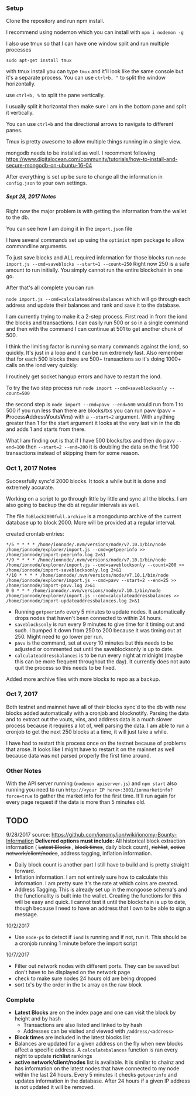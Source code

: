 ### Setup
Clone the repository and run npm install.

I recommend using nodemon which you can install with `npm i nodemon -g`

I also use tmux so that I can have one window split and run multiple processes

`sudo apt-get install tmux`

with tmux install you can type `tmux` and it'll look like the same console but it's a separate process. You can use `ctrl+b, "` to split the window horizontally.

use `ctrl+b, %` to split the pane vertically.

I usually split it horizontal then make sure I am in the bottom pane and split it vertically.

You can use `ctrl+b` and the directional arrows to navigate to different panes.

Tmux is pretty awesome to allow multiple things running in a single view.

mongodb needs to be installed as well. I recomment following https://www.digitalocean.com/community/tutorials/how-to-install-and-secure-mongodb-on-ubuntu-16-04

After everything is set up be sure to change all the information in `config.json` to your own settings.

##### Sept 28, 2017 Notes

 Right now the major problem is with getting the information from the wallet to the db.

 You can see how I am doing it in the `import.json` file

 I have several commands set up using the `optimist` npm package to allow commandline arguments.

 To just save blocks and ALL required information for those blocks run
 `node import.js --cmd=saveblocks --start=1 --count=250` Right now 250 is a safe amount to run initially. You simply cannot run the entire blockchain in one go.

 After that's all complete you can run

 `node import.js --cmd=calculateaddressbalances` which will go through each address and update their balances and rank and save it to the database.

 I am currently trying to make it a 2-step process. First read in from the iond the blocks and transactions. I can easily run 500 or so in a single command and then with the command I can continue at 501 to get another chunk of 500.

 I think the limiting factor is running so many commands against the iond, so quickly. It's just in a loop and it can be run extremely fast. Also remember that for each 500 blocks there are 500+ transactions so it's doing 1000+ calls on the iond very quickly.

 I routinely get socket hangup errors and have to restart the iond.

 To try the two step process run `node import --cmd=saveblocksonly --count=500`

 the second step is `node import --cmd=pavv --end=500` would run from 1 to 500 if you run less than there are blocks/txs you can run pavv (pavv = **P**rocess**A**ddress**V**outs**V**ins) with a `--start=2` argument. With anything greater than 1 for the start argument it looks at the very last vin in the db and adds 1 and starts from there.

 What I am finding out is that if I have 500 blocks/txs and then do pavv `--end=100` then `--start=2 --end=200` it is doubling the data on the first 100 transactions instead of skipping them for some reason.

### Oct 1, 2017 Notes

Successfully sync'd 2000 blocks. It took a while but it is done and extremely accurate.

Working on a script to go through little by little and sync all the blocks. I am also going to backup the db at regular intervals as well.

The file `ToBlock2000full.archive` is a mongodump archive of the current database up to block 2000. More will be provided at a regular interval.

created crontab entries:

```
*/5 * * * * /home/ionnode/.nvm/versions/node/v7.10.1/bin/node /home/ionnode/explorer/import.js --cmd=getpeerinfo >> /home/ionnode/import-peerinfo.log 2>&1
*/9 * * * * /home/ionnode/.nvm/versions/node/v7.10.1/bin/node /home/ionnode/explorer/import.js --cmd=saveblocksonly --count=200 >> /home/ionnode/import-saveblocksonly.log 2>&1
*/10 * * * * /home/ionnode/.nvm/versions/node/v7.10.1/bin/node /home/ionnode/explorer/import.js --cmd=pavv --start=2 --end=25 >> /home/ionnode/import-pavv.log 2>&1
0 0 * * * /home/ionnode/.nvm/versions/node/v7.10.1/bin/node /home/ionnode/explorer/import.js --cmd=calculateaddressbalances >> /home/ionnode/import-updateaddressbalances.log 2>&1
```

- Running `getpeerinfo` every 5 minutes to update nodes. It automatically drops nodes that haven't been connected to within 24 hours.
- `saveblocksonly` is run every 9 minutes to give time for it timing out and such. I bumped it down from 250 to 200 because it was timing out at 250. Might need to go lower per run.
- `pavv` is the command, set at every 10 minutes but this needs to be adjusted or commented out  until the saveblocksonly is up to date.
- `calculateaddressbalances` is to be run every night at midnight (maybe this can be more frequent throughout the day). It currently does not auto quit the process so this needs to be fixed.

Added more archive files with more blocks to repo as a backup.

### Oct 7, 2017

Both testnet and mainnet have all of their blocks sync'd to the db with new blocks added automatically with a cronjob and blocknotify. Parsing the data and to extract out the vouts, vins, and address data is a much slower process because it requires a lot of, well parsing the data. I am able to run a cronjob to get the next 250 blocks at a time, it will just take a while.

I have had to restart this process once on the testnet because of problems that arose. It looks like I might have to restart it on the mainnet as well because data was not parsed properly the first time around.

### Other Notes

With the API server running (`nodemon apiserver.js`) and `npm start` also running you need to run `http://<your IP here>:3001/ionmarketinfo?force=true` to gather the market info for the first time. It'll run again for every page request if the data is more than 5 minutes old.

## TODO

9/28/2017 source: https://github.com/ionomy/ion/wiki/ionomy-Bounty-Information
**Delivered options must include:** All historical block extraction information ( ~~Latest Blocks~~ , ~~block times~~, daily block count), ~~richlist~~, ~~active network/client/nodes~~, address tagging, inflation information.

- Daily block count is another part I still have to build and is pretty straight forward.
- Inflation information. I am not entirely sure how to calculate this information. I am pretty sure it's the rate at which coins are created.
- Address Tagging. This is already set up in the mongoose schema's and the functionality is built into the wallet. Creating the functions for this will be easy and quick. I cannot test it until the blockchain is up to date, though because I need to have an address that I own to be able to sign a message.

10/2/2017
- Use `node-ps` to detect if `iond` is running and if not, run it. This should be a cronjob running 1 minute before the import script

10/7/2017
- Filter out network nodes with different ports. They can be saved but don't have to be displayed on the network page
- check to make sure nodes 24 hours old are being dropped
- sort tx's by the order in the tx array on the raw block

### Complete

- **Latest Blocks** are on the index page and one can visit the block by height and by hash
  - Transactions are also listed and linked to by hash
  - Addresses can be visited and viewed with `/address/<address>`
- **Block times** are included in the latest blocks list
- Balances are updated for a given address on the fly when new blocks affect a specific address. A `calculatebalances` function is ran every night to update **richlist** rankings
- **active network/client/nodes** list is available. It is similar to chainz and has information on the latest nodes that have connected to my node within the last 24 hours. Every 5 minutes it checks `getpeerinfo` and updates information in the database. After 24 hours if a given IP address is not updated it will be removed.


